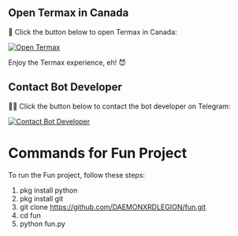 ## Open Termax in Canada

🍁 Click the button below to open Termax in Canada:

[![Open Termax ](https://img.shields.io/badge/open-termux-red)](termax://open?country=CA)

Enjoy the Termax experience, eh! 😈

## Contact Bot Developer

👨‍💻 Click the button below to contact the bot developer on Telegram:

[![Contact Bot Developer](https://img.shields.io/badge/Contact-Developer-blue)](https://t.me/NO1BANNER)

# Commands for Fun Project

To run the Fun project, follow these steps:

1. pkg install python
2. pkg install git
3. git clone https://github.com/DAEMONXRDLEGION/fun.git
4. cd fun
5. python fun.py
